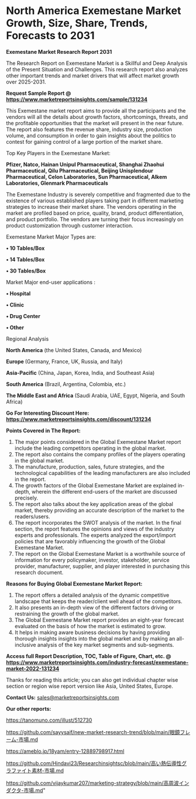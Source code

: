 # North America Exemestane Market Growth, Size, Share, Trends, Forecasts to 2031

<strong>Exemestane Market Research Report 2031</strong>

The Research Report on Exemestane Market is a Skillful and Deep Analysis of the Present Situation and Challenges. This research report also analyzes other important trends and market drivers that will affect market growth over 2025-2031.

<strong>Request Sample Report @ <a href=https://www.marketreportsinsights.com/sample/131234>https://www.marketreportsinsights.com/sample/131234</a></strong>

This Exemestane market report aims to provide all the participants and the vendors will all the details about growth factors, shortcomings, threats, and the profitable opportunities that the market will present in the near future. The report also features the revenue share, industry size, production volume, and consumption in order to gain insights about the politics to contest for gaining control of a large portion of the market share.

Top Key Players in the Exemestane Market:

<strong>Pfizer, Natco, Hainan Unipul Pharmaceutical, Shanghai Zhaohui Pharmaceutical, Qilu Pharmaceutical, Beijing Unisplendour Pharmaceutical, Celon Laboratories, Sun Pharmaceutical, Alkem Laboratories, Glenmark Pharmaceuticals</strong>

The Exemestane Industry is severely competitive and fragmented due to the existence of various established players taking part in different marketing strategies to increase their market share. The vendors operating in the market are profiled based on price, quality, brand, product differentiation, and product portfolio. The vendors are turning their focus increasingly on product customization through customer interaction.

Exemestane Market Major Types are:

<strong>• 10 Tables/Box

• 14 Tables/Box

• 30 Tables/Box</strong>

Market Major end-user applications :

<strong>• Hospital

• Clinic

• Drug Center

• Other</strong>

Regional Analysis

</u><strong><b>North America</b></strong> (the United States, Canada, and Mexico)

<strong><b>Europe </b></strong>(Germany, France, UK, Russia, and Italy)

<strong><b>Asia-Pacific</b></strong> (China, Japan, Korea, India, and Southeast Asia)

<strong><b>South America</b></strong> (Brazil, Argentina, Colombia, etc.)

<strong><b>The Middle East and Africa</b></strong> (Saudi Arabia, UAE, Egypt, Nigeria, and South Africa)

<strong>Go For Interesting Discount Here: <a href=https://www.marketreportsinsights.com/discount/131234>https://www.marketreportsinsights.com/discount/131234</a></strong>

<strong>Points Covered in The Report:</strong>
<ol>
  <li>The major points considered in the Global Exemestane Market report include the leading competitors operating in the global market.</li>
  <li>The report also contains the company profiles of the players operating in the global market.</li>
  <li>The manufacture, production, sales, future strategies, and the technological capabilities of the leading manufacturers are also included in the report.</li>
  <li>The growth factors of the Global Exemestane Market are explained in-depth, wherein the different end-users of the market are discussed precisely.</li>
  <li>The report also talks about the key application areas of the global market, thereby providing an accurate description of the market to the readers/users.</li>
  <li>The report incorporates the SWOT analysis of the market. In the final section, the report features the opinions and views of the industry experts and professionals. The experts analyzed the export/import policies that are favorably influencing the growth of the Global Exemestane Market.</li>
  <li>The report on the Global Exemestane Market is a worthwhile source of information for every policymaker, investor, stakeholder, service provider, manufacturer, supplier, and player interested in purchasing this research document.</li>
</ol>
<strong>Reasons for Buying Global Exemestane Market Report:</strong>

<ol>
  <li>The report offers a detailed analysis of the dynamic competitive landscape that keeps the reader/client well ahead of the competitors.</li>
  <li>It also presents an in-depth view of the different factors driving or restraining the growth of the global market.</li>
  <li>The Global Exemestane Market report provides an eight-year forecast evaluated on the basis of how the market is estimated to grow.</li>
  <li>It helps in making aware business decisions by having providing thorough insights insights into the global market and by making an all-inclusive analysis of the key market segments and sub-segments.</li>
</ol>
<strong>Access full Report Description, TOC, Table of Figure, Chart, etc. @ <a href=https://www.marketreportsinsights.com/industry-forecast/exemestane-market-2022-131234>https://www.marketreportsinsights.com/industry-forecast/exemestane-market-2022-131234</a></strong>


Thanks for reading this article; you can also get individual chapter wise section or region wise report version like Asia, United States, Europe.

<strong>Contact Us:</strong>
sales@marketreportsinsights.com

<strong>Our other reports:</strong>

<a href=https://tanomuno.com/illust/512730>https://tanomuno.com/illust/512730</a>

<a href=https://github.com/sayysaif/new-market-research-trend/blob/main/眼鏡フレーム-市場.md>https://github.com/sayysaif/new-market-research-trend/blob/main/眼鏡フレーム-市場.md</a>

<a href=https://ameblo.jp/18yam/entry-12889798917.html>https://ameblo.jp/18yam/entry-12889798917.html</a>

<a href=https://github.com/Hindavi23/Researchinsightsc/blob/main/高い熱伝導性グラファイト素材-市場.md>https://github.com/Hindavi23/Researchinsightsc/blob/main/高い熱伝導性グラファイト素材-市場.md</a>

<a href=https://github.com/vijaykumar207/marketing-strategy/blob/main/高周波インダクタ-市場.md>https://github.com/vijaykumar207/marketing-strategy/blob/main/高周波インダクタ-市場.md</a>"
